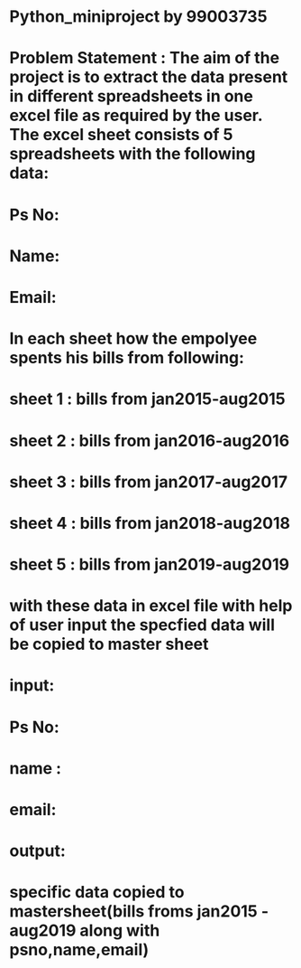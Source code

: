 # Python_miniproject by 99003735
# Problem Statement : The aim of the project is to extract the data present in different spreadsheets in one excel file as required by the user. The excel sheet consists of 5 spreadsheets with the following data:
# Ps No:
# Name:
# Email:
# In each sheet how the empolyee spents his bills from following:
# sheet 1 : bills from jan2015-aug2015
# sheet 2 : bills from jan2016-aug2016
# sheet 3 : bills from jan2017-aug2017
# sheet 4 : bills from jan2018-aug2018
# sheet 5 : bills from jan2019-aug2019

# with these data in excel file with help of user input the specfied data will be copied to master sheet
 
 # input: 
 # Ps No:
 # name : 
 # email:
 # output:
 # specific data copied to mastersheet(bills froms jan2015 -aug2019 along with psno,name,email)
